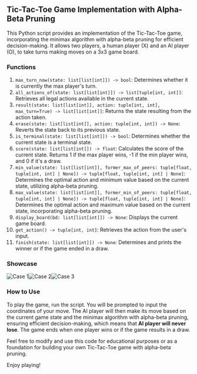 ## Tic-Tac-Toe Game Implementation with Alpha-Beta Pruning

This Python script provides an implementation of the Tic-Tac-Toe game, incorporating the minimax algorithm with alpha-beta pruning for efficient decision-making. It allows two players, a human player (X) and an AI player (O), to take turns making moves on a 3x3 game board.

### Functions

1. `max_turn_now(state: list[list[int]]) -> bool`: Determines whether it is currently the max player's turn.
2. `all_actions_of(state: list[list[int]]) -> list[tuple[int, int]]`: Retrieves all legal actions available in the current state.
3. `result(state: list[list[int]], action: tuple[int, int], max_turn=True) -> list[list[int]]`: Returns the state resulting from the action taken.
4. `erase(state: list[list[int]], action: tuple[int, int]) -> None`: Reverts the state back to its previous state.
5. `is_terminal(state: list[list[int]]) -> bool`: Determines whether the current state is a terminal state.
6. `score(state: list[list[int]]) -> float`: Calculates the score of the current state. Returns 1 if the max player wins, -1 if the min player wins, and 0 if it's a draw.
7. `min_value(state: list[list[int]], former_max_of_peers: tuple[float, tuple[int, int] | None]) -> tuple[float, tuple[int, int] | None]`: Determines the optimal action and minimum value based on the current state, utilizing alpha-beta pruning.
8. `max_value(state: list[list[int]], former_min_of_peers: tuple[float, tuple[int, int] | None]) -> tuple[float, tuple[int, int] | None]`: Determines the optimal action and maximum value based on the current state, incorporating alpha-beta pruning.
9. `display_board(bd: list[list[int]]) -> None`: Displays the current game board.
10. `get_action() -> tuple[int, int]`: Retrieves the action from the user's input.
11. `finish(state: list[list[int]]) -> None`: Determines and prints the winner or if the game ended in a draw.

### Showcase

![Case 1](./showcase/case1.png)![Case 2](./showcase/case2.png)![Case 3](./showcase/case3.png)

### How to Use

To play the game, run the script. You will be prompted to input the coordinates of your move. The AI player will then make its move based on the current game state and the minimax algorithm with alpha-beta pruning, ensuring efficient decision-making, which means that **AI player will never lose**. The game ends when one player wins or if the game results in a draw.

Feel free to modify and use this code for educational purposes or as a foundation for building your own Tic-Tac-Toe game with alpha-beta pruning.

Enjoy playing!
